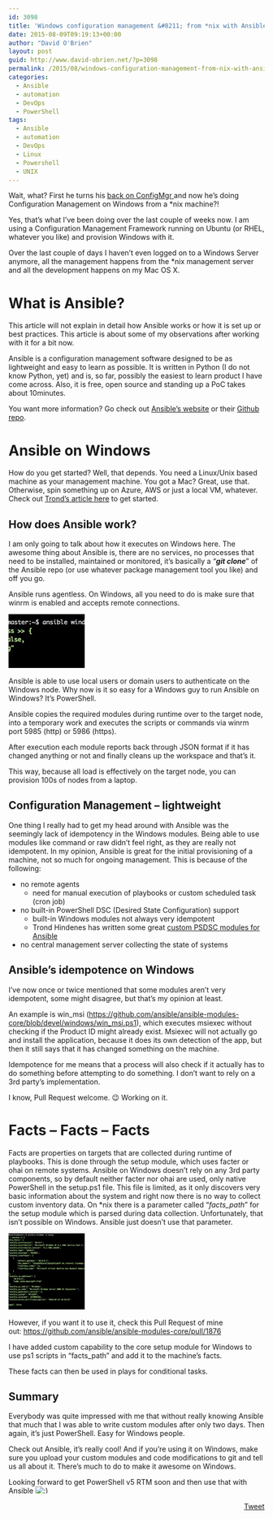 ```yaml
---
id: 3098
title: 'Windows configuration management &#8211; from *nix with Ansible'
date: 2015-08-09T09:19:13+00:00
author: "David O'Brien"
layout: post
guid: http://www.david-obrien.net/?p=3098
permalink: /2015/08/windows-configuration-management-from-nix-with-ansible/
categories:
  - Ansible
  - automation
  - DevOps
  - PowerShell
tags:
  - Ansible
  - automation
  - DevOps
  - Linux
  - Powershell
  - UNIX
---
```

Wait, what? First he turns his <a href="http://www.david-obrien.net/2015/07/from-here-on-automating-the-universe/" onclick="_gaq.push(['_trackEvent', 'outbound-article', 'http://www.david-obrien.net/2015/07/from-here-on-automating-the-universe/', 'back on ConfigMgr ']);" target="_blank">back on ConfigMgr </a>and now he&#8217;s doing Configuration Management on Windows from a *nix machine?!

Yes, that&#8217;s what I&#8217;ve been doing over the last couple of weeks now. I am using a Configuration Management Framework running on Ubuntu (or RHEL, whatever you like) and provision Windows with it.
  
Over the last couple of days I haven&#8217;t even logged on to a Windows Server anymore, all the management happens from the *nix management server and all the development happens on my Mac OS X.

# What is Ansible?

This article will not explain in detail how Ansible works or how it is set up or best practices. This article is about some of my observations after working with it for a bit now.

Ansible is a configuration management software designed to be as lightweight and easy to learn as possible. It is written in Python (I do not know Python, yet) and is, so far, possibly the easiest to learn product I have come across. Also, it is free, open source and standing up a PoC takes about 10minutes.
  
You want more information? Go check out <a href="http://www.ansible.com" onclick="_gaq.push(['_trackEvent', 'outbound-article', 'http://www.ansible.com', 'Ansible&#8217;s website']);" target="_blank">Ansible&#8217;s website</a> or their <a href="http://github.com/ansible" onclick="_gaq.push(['_trackEvent', 'outbound-article', 'http://github.com/ansible', 'Github repo']);" target="_blank">Github repo</a>.

# Ansible on Windows

How do you get started? Well, that depends. You need a Linux/Unix based machine as your management machine. You got a Mac? Great, use that. Otherwise, spin something up on Azure, AWS or just a local VM, whatever. Check out <a href="http://hindenes.com/trondsworking/2015/02/21/megapost-getting-up-and-running-with-ansible-and-dsc/" onclick="_gaq.push(['_trackEvent', 'outbound-article', 'http://hindenes.com/trondsworking/2015/02/21/megapost-getting-up-and-running-with-ansible-and-dsc/', 'Trond&#8217;s article here']);" target="_blank">Trond&#8217;s article here</a> to get started.

## How does Ansible work?

I am only going to talk about how it executes on Windows here. The awesome thing about Ansible is, there are no services, no processes that need to be installed, maintained or monitored, it&#8217;s basically a &#8220;**_git clone_**&#8221; of the Ansible repo (or use whatever package management tool you like) and off you go.
  
Ansible runs agentless. On Windows, all you need to do is make sure that winrm is enabled and accepts remote connections.

<a href="/media/2015/08/2015-08-09_08-39-54.jpg" onclick="_gaq.push(['_trackEvent', 'outbound-article', '/media/2015/08/2015-08-09_08-39-54.jpg', '']);" ><img class="img-responsive aligncenter size-thumbnail wp-image-3102" src="/media/2015/08/2015-08-09_08-39-54-150x106.jpg" alt="2015-08-09_08-39-54" width="150" height="106" /></a>
  
Ansible is able to use local users or domain users to authenticate on the Windows node. Why now is it so easy for a Windows guy to run Ansible on Windows? It&#8217;s PowerShell.
  
Ansible copies the required modules during runtime over to the target node, into a temporary work and executes the scripts or commands via winrm port 5985 (http) or 5986 (https).
  
After execution each module reports back through JSON format if it has changed anything or not and finally cleans up the workspace and that&#8217;s it.

This way, because all load is effectively on the target node, you can provision 100s of nodes from a laptop.

## Configuration Management &#8211; lightweight

One thing I really had to get my head around with Ansible was the seemingly lack of idempotency in the Windows modules. Being able to use modules like command or raw didn&#8217;t feel right, as they are really not idempotent. In my opinion, Ansible is great for the initial provisioning of a machine, not so much for ongoing management. This is because of the following:

  * no remote agents 
      * need for manual execution of playbooks or custom scheduled task (cron job)
  * no built-in PowerShell DSC (Desired State Configuration) support 
      * built-in Windows modules not always very idempotent
      * Trond Hindenes has written some great <a href="https://github.com/trondhindenes/Ansible-win_dsc" onclick="_gaq.push(['_trackEvent', 'outbound-article', 'https://github.com/trondhindenes/Ansible-win_dsc', 'custom PSDSC modules for Ansible']);" target="_blank">custom PSDSC modules for Ansible</a>
  * no central management server collecting the state of systems

## Ansible&#8217;s idempotence on Windows

I&#8217;ve now once or twice mentioned that some modules aren&#8217;t very idempotent, some might disagree, but that&#8217;s my opinion at least.
  
An example is win_msi (<a href="https://github.com/ansible/ansible-modules-core/blob/devel/windows/win_msi.ps1" onclick="_gaq.push(['_trackEvent', 'outbound-article', 'https://github.com/ansible/ansible-modules-core/blob/devel/windows/win_msi.ps1', 'https://github.com/ansible/ansible-modules-core/blob/devel/windows/win_msi.ps1']);" target="_blank">https://github.com/ansible/ansible-modules-core/blob/devel/windows/win_msi.ps1</a>), which executes msiexec without checking if the Product ID might already exist. Msiexec will not actually go and install the application, because it does its own detection of the app, but then it still says that it has changed something on the machine.

Idempotence for me means that a process will also check if it actually has to do something before attempting to do something. I don&#8217;t want to rely on a 3rd party&#8217;s implementation.

I know, Pull Request welcome. 😉 Working on it.

# Facts &#8211; Facts &#8211; Facts

Facts are properties on targets that are collected during runtime of playbooks. This is done through the setup module, which uses facter or ohai on remote systems. Ansible on Windows doesn&#8217;t rely on any 3rd party components, so by default neither facter nor ohai are used, only native PowerShell in the setup.ps1 file. This file is limited, as it only discovers very basic information about the system and right now there is no way to collect custom inventory data. On *nix there is a parameter called &#8220;_facts_path_&#8221; for the setup module which is parsed during data collection. Unfortunately, that isn&#8217;t possible on Windows. Ansible just doesn&#8217;t use that parameter.

<a href="/media/2015/08/2015-08-09_08-29-27.jpg" onclick="_gaq.push(['_trackEvent', 'outbound-article', '/media/2015/08/2015-08-09_08-29-27.jpg', '']);" ><img class="img-responsive aligncenter size-thumbnail wp-image-3101" src="/media/2015/08/2015-08-09_08-29-27-150x150.jpg" alt="2015-08-09_08-29-27" width="150" height="150" /></a>
  
However, if you want it to use it, check this Pull Request of mine out: <a href="https://github.com/ansible/ansible-modules-core/pull/1876" onclick="_gaq.push(['_trackEvent', 'outbound-article', 'https://github.com/ansible/ansible-modules-core/pull/1876', 'https://github.com/ansible/ansible-modules-core/pull/1876']);" target="_blank">https://github.com/ansible/ansible-modules-core/pull/1876</a>

I have added custom capability to the core setup module for Windows to use ps1 scripts in &#8220;facts_path&#8221; and add it to the machine&#8217;s facts.

These facts can then be used in plays for conditional tasks.

## Summary

Everybody was quite impressed with me that without really knowing Ansible that much that I was able to write custom modules after only two days. Then again, it&#8217;s just PowerShell. Easy for Windows people.
  
Check out Ansible, it&#8217;s really cool! And if you&#8217;re using it on Windows, make sure you upload your custom modules and code modifications to git and tell us all about it. There&#8217;s much to do to make it awesome on Windows.

Looking forward to get PowerShell v5 RTM soon and then use that with Ansible 
<img src="http://www.david-obrien.net/David/wp-includes/images/smilies/simple-smile.png" alt=":)" class="wp-smiley" style="height: 1em; max-height: 1em;" /> 

<div style="float: right; margin-left: 10px;">
  <a href="https://twitter.com/share" onclick="_gaq.push(['_trackEvent', 'outbound-article', 'https://twitter.com/share', 'Tweet']);" class="twitter-share-button" data-hashtags="Ansible,automation,DevOps,Linux,Powershell,UNIX" data-count="vertical" data-url="http://www.david-obrien.net/2015/08/windows-configuration-management-from-nix-with-ansible/">Tweet</a>
</div>

